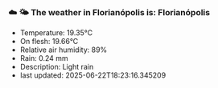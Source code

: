 ### ☁️ 🌤️  The weather in Florianópolis is: Florianópolis

- Temperature: 19.35°C
- On flesh: 19.66°C
- Relative air humidity: 89%
- Rain: 0.24 mm
- Description: Light rain
- last updated: 2025-06-22T18:23:16.345209
